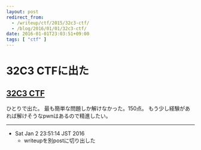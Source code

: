 ```yaml
---
layout: post
redirect_from:
  - /writeup/ctf/2015/32c3-ctf/
  - /blog/2016/01/01/32c3-ctf/
date: 2016-01-01T23:03:51+09:00
tags: [ "ctf" ]
---
```


# 32C3 CTFに出た

## [32C3 CTF](https://32c3ctf.ccc.ac/)

ひとりで出た。
最も簡単な問題しか解けなかった。150点。
もう少し経験があれば解けそうなpwnはあるので精進したい。

<hr>

-   Sat Jan  2 23:51:14 JST 2016
    -   writeupを別postに切り出した
